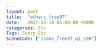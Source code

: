 ```yaml
---
layout: post
title:  "others_free97"
date:   2021-12-18 05:00:00 +0000
categories: Etc
Tags: Story Etc
SceneCode: ["scene_free97_q1_s20"]
---
```

